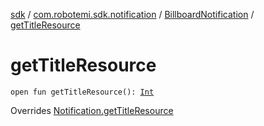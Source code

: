 [sdk](../../index.md) / [com.robotemi.sdk.notification](../index.md) / [BillboardNotification](index.md) / [getTitleResource](./get-title-resource.md)

# getTitleResource

`open fun getTitleResource(): `[`Int`](https://kotlinlang.org/api/latest/jvm/stdlib/kotlin/-int/index.html)

Overrides [Notification.getTitleResource](../-notification/get-title-resource.md)

